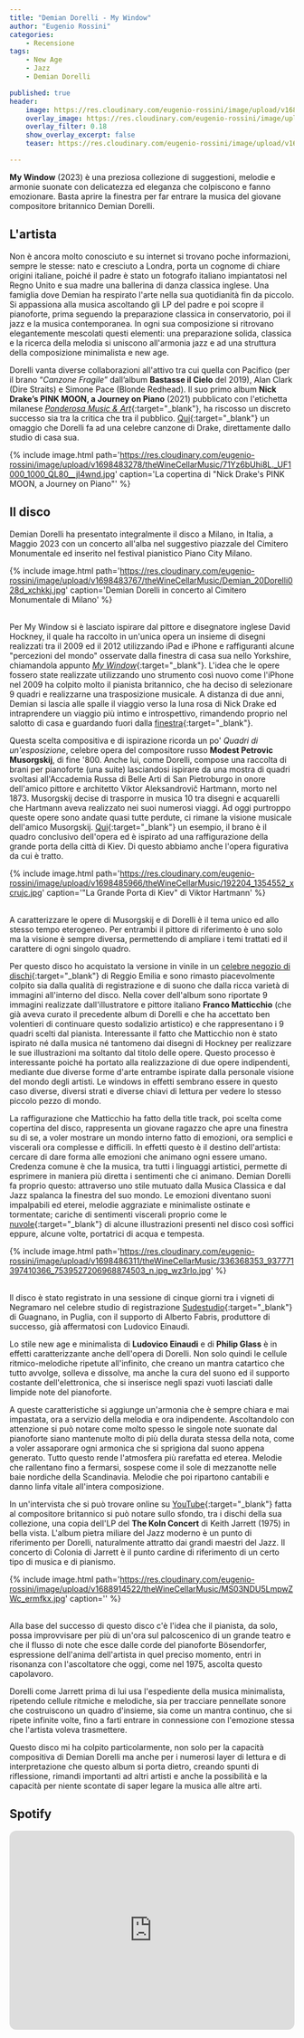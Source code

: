 ```yaml
---
title: "Demian Dorelli - My Window"
author: "Eugenio Rossini"
categories: 
    - Recensione    
tags: 
    - New Age
    - Jazz
    - Demian Dorelli

published: true
header:
    image: https://res.cloudinary.com/eugenio-rossini/image/upload/v1687940731/theWineCellarMusic/Digital-My-Window-ALBUM-760x760_mvs3ee.jpg
    overlay_image: https://res.cloudinary.com/eugenio-rossini/image/upload/v1698482976/theWineCellarMusic/demian-dorelli-2_nctfwg.jpg
    overlay_filter: 0.18
    show_overlay_excerpt: false
    teaser: https://res.cloudinary.com/eugenio-rossini/image/upload/v1687940731/theWineCellarMusic/Digital-My-Window-ALBUM-760x760_mvs3ee.jpg

---
```



**My Window** (2023) è una preziosa collezione di suggestioni, melodie e armonie suonate con delicatezza ed eleganza che colpiscono e fanno emozionare. Basta aprire la finestra per far entrare la musica del giovane compositore britannico Demian Dorelli.

## L'artista
Non è ancora molto conosciuto e su internet si trovano poche informazioni, sempre le stesse: nato e cresciuto a Londra, porta un cognome di chiare origini italiane, poiché il padre è stato un fotografo italiano impiantatosi nel Regno Unito e sua madre una ballerina di danza classica inglese. Una famiglia dove Demian ha respirato l'arte nella sua quotidianità fin da piccolo. Si appassiona alla musica ascoltando gli LP del padre e poi scopre il pianoforte, prima seguendo la preparazione classica in conservatorio, poi il jazz e la musica contemporanea. In ogni sua composizione si ritrovano elegantemente mescolati questi elementi: una preparazione solida, classica e la ricerca della melodia si uniscono all'armonia jazz e ad una struttura della composizione minimalista e new age.

Dorelli vanta diverse collaborazioni all'attivo tra cui quella con Pacifico (per il brano “*Canzone Fragile*” dall’album **Bastasse il Cielo** del 2019), Alan Clark (Dire Straits) e Simone Pace (Blonde Redhead).
Il suo primo album **Nick Drake’s PINK MOON, a Journey on Piano** (2021) pubblicato con l'etichetta milanese [*Ponderosa Music & Art*](https://ponderosa.it/){:target="_blank"}, ha riscosso un discreto successo sia tra la critica che tra il pubblico. [Qui](https://youtu.be/d8Z6wYKQNNA?si=zbERk-qwi9kSY6Px){:target="_blank"} un omaggio che Dorelli fa ad una celebre canzone di Drake, direttamente dallo studio di casa sua.

{% include image.html path='https://res.cloudinary.com/eugenio-rossini/image/upload/v1698483278/theWineCellarMusic/71Yz6bUhi8L._UF1000_1000_QL80__jl4wnd.jpg' caption='La copertina di "Nick Drake\'s PINK MOON, a Journey on Piano"' %}

## Il disco
Demian Dorelli ha presentato integralmente il disco a Milano, in Italia, a Maggio 2023 con un concerto all'alba nel suggestivo piazzale del Cimitero Monumentale ed inserito nel festival pianistico Piano City Milano.

{% include image.html path='https://res.cloudinary.com/eugenio-rossini/image/upload/v1698483767/theWineCellarMusic/Demian_20Dorelli028d_xchkkj.jpg' caption='Demian Dorelli in concerto al Cimitero Monumentale di Milano' %}

\
Per My Window si è lasciato ispirare dal pittore e disegnatore inglese David Hockney, il quale ha raccolto in un'unica opera un insieme di disegni realizzati tra il 2009 ed il 2012 utilizzando iPad e iPhone e raffiguranti alcune "percezioni del mondo" osservate dalla finestra di casa sua nello Yorkshire, chiamandola appunto [*My Window*](https://www.taschen.com/en/books/art/08157/david-hockney-my-window?utm_id=go_cmp-620219272_adg-27356611626_ad-660625175750_dsa-42582150030_dev-c_ext-_prd-_mca-_sig-Cj0KCQjwtamlBhD3ARIsAARoaEz1ca9YxMqCS-bcV-UMCciOHqpqCZd0h1DM1ZndGciBI9DPWn8HhikaAve7EALw_wcB&utm_source=google&utm_medium=cpc&utm_campaign=G_Taschen_NB_DSA_Categories&utm_term=go_cmp-620219272_adg-27356611626_ad-660625175750_dsa-42582150030_dev-c_ext-_prd-_mca-_sig-Cj0KCQjwtamlBhD3ARIsAARoaEz1ca9YxMqCS-bcV-UMCciOHqpqCZd0h1DM1ZndGciBI9DPWn8HhikaAve7EALw_wcB&gclid=Cj0KCQjwtamlBhD3ARIsAARoaEz1ca9YxMqCS-bcV-UMCciOHqpqCZd0h1DM1ZndGciBI9DPWn8HhikaAve7EALw_wcB){:target="_blank"}.
L'idea che le opere fossero state realizzate utilizzando uno strumento così nuovo come l'iPhone nel 2009 ha colpito molto il pianista britannico, che ha deciso di selezionare 9 quadri e realizzarne una trasposizione musicale.
A distanza di due anni, Demian si lascia alle spalle il viaggio verso la luna rosa di Nick Drake ed intraprendere un viaggio più intimo e introspettivo, rimandendo proprio nel salotto di casa e guardando fuori dalla [finestra]("https://www.youtube.com/embed/lvokB9SpL2A?si=mB7gZb5cNvc3wWgB"){:target="_blank"}.

Questa scelta compositiva e di ispirazione ricorda un po' *Quadri di un'esposizione*, celebre opera del compositore russo **Modest Petrovic Musorgskij**, di fine '800. Anche lui, come Dorelli, compose una raccolta di brani per pianoforte (una suite) lasciandosi ispirare da una mostra di quadri svoltasi all'Accademia Russa di Belle Arti di San Pietroburgo in onore dell'amico pittore e architetto Viktor Aleksandrovič Hartmann, morto nel 1873. Musorgskij decise di trasporre in musica 10 tra disegni e acquarelli che Hartmann aveva realizzato nei suoi numerosi viaggi. Ad oggi purtroppo queste opere sono andate quasi tutte perdute, ci rimane la visione musicale dell'amico Musorgskij. [Qui](https://youtu.be/sgRy5NNi0K8?si=TyNR0Q7eG_DQWocE){:target="_blank"} un esempio, il brano è il quadro conclusivo dell'opera ed è ispirato ad una raffigurazione della grande porta della città di Kiev. Di questo abbiamo anche l'opera figurativa da cui è tratto.

{% include image.html path='https://res.cloudinary.com/eugenio-rossini/image/upload/v1698485966/theWineCellarMusic/192204_1354552_xcrujc.jpg' caption='"La Grande Porta di Kiev" di Viktor Hartmann' %}

\
A caratterizzare le opere di Musorgskij e di Dorelli è il tema unico ed allo stesso tempo eterogeneo. Per entrambi il pittore di riferimento è uno solo ma la visione è sempre diversa, permettendo di ampliare i temi trattati ed il carattere di ogni singolo quadro.

Per questo disco ho acquistato la versione in vinile in un [celebre negozio di dischi](https://www.facebook.com/planetmusic.shop/?locale=it_IT){:target="_blank"} di Reggio Emilia e sono rimasto piacevolmente colpito sia dalla qualità di registrazione e di suono che dalla ricca varietà di immagini all'interno del disco. Nella cover dell'album sono riportate 9 immagini realizzate dall'illustratore e pittore italiano **Franco Matticchio** (che già aveva curato il precedente album di Dorelli e che ha accettato ben volentieri di continuare questo sodalizio artistico) e che rappresentano i 9 quadri scelti dal pianista. Interessante il fatto che Matticchio non è stato ispirato né dalla musica né tantomeno dai disegni di Hockney per realizzare le sue illustrazioni ma soltanto dal titolo delle opere. Questo processo è interessante poiché ha portato alla realizzazione di due opere indipendenti, mediante due diverse forme d'arte entrambe ispirate dalla personale visione del mondo degli artisti. Le windows in effetti sembrano essere in questo caso diverse, diversi strati e diverse chiavi di lettura per vedere lo stesso piccolo pezzo di mondo.

La raffigurazione che Matticchio ha fatto della title track, poi scelta come copertina del disco, rappresenta un giovane ragazzo che apre una finestra su di se, a voler mostrare un mondo interno fatto di emozioni, ora semplici e viscerali ora complesse e difficili. In effetti questo è il destino dell'artista: cercare di dare forma alle emozioni che animano ogni essere umano. Credenza comune è che la musica, tra tutti i linguaggi artistici, permette di esprimere in maniera più diretta i sentimenti che ci animano. Demian Dorelli fa proprio questo: attraverso uno stile mutuato dalla Musica Classica e dal Jazz spalanca la finestra del suo mondo. Le emozioni diventano suoni impalpabili ed eterei, melodie aggraziate e minimaliste ostinate e tormentate; cariche di sentimenti viscerali proprio come le [nuvole](https://youtu.be/a7daEr-CCTU?si=9PBxArIG3qljnC3a){:target="_blank"} di alcune illustrazioni presenti nel disco così soffici eppure, alcune volte, portatrici di acqua e tempesta.

{% include image.html path='https://res.cloudinary.com/eugenio-rossini/image/upload/v1698486311/theWineCellarMusic/336368353_937771397410366_7539527206968874503_n.jpg_wz3rlo.jpg' %}

\
Il disco è stato registrato in una sessione di cinque giorni tra i vigneti di Negramaro nel celebre studio di registrazione [Sudestudio](http://sudestudio.com/it/){:target="_blank"} di Guagnano, in Puglia, con il supporto di Alberto Fabris, produttore di successo, già affermatosi con Ludovico Einaudi.

Lo stile new age e minimalista di **Ludovico Einaudi** e di **Philip Glass** è in effetti caratterizzante anche dell'opera di Dorelli. Non solo quindi le cellule ritmico-melodiche ripetute all'infinito, che creano un mantra catartico che tutto avvolge, solleva e dissolve, ma anche la cura del suono ed il supporto costante dell'elettronica, che si inserisce negli spazi vuoti lasciati dalle limpide note del pianoforte.

A queste caratteristiche si aggiunge un'armonia che è sempre chiara e mai impastata, ora a servizio della melodia e ora indipendente. Ascoltandolo con attenzione si può notare come molto spesso le singole note suonate dal pianoforte siano mantenute molto di più della durata stessa della nota, come a voler assaporare ogni armonica che si sprigiona dal suono appena generato. Tutto questo rende l'atmosfera più rarefatta ed eterea. Melodie che rallentano fino a fermarsi, sospese come il sole di mezzanotte nelle baie nordiche della Scandinavia. Melodie che poi ripartono cantabili e danno linfa vitale all'intera composizione.

In un'intervista che si può trovare online su [YouTube](https://youtu.be/IDpkKXA0WRE){:target="_blank"} fatta al compositore britannico si può notare sullo sfondo, tra i dischi della sua collezione, una copia dell'LP del **The Koln Concert** di Keith Jarrett (1975) in bella vista. L'album pietra miliare del Jazz moderno è un punto di riferimento per Dorelli, naturalmente attratto dai grandi maestri del Jazz. Il concerto di Colonia di Jarrett è il punto cardine di riferimento di un certo tipo di musica e di pianismo.

{% include image.html path='https://res.cloudinary.com/eugenio-rossini/image/upload/v1688914522/theWineCellarMusic/MS03NDU5LmpwZWc_ermfkx.jpg' caption='' %}

\
Alla base del successo di questo disco c'è l'idea che il pianista, da solo, possa improvvisare per più di un'ora sul palcoscenico di un grande teatro e che il flusso di note che esce dalle corde del pianoforte Bösendorfer, espressione dell'anima dell'artista in quel preciso momento, entri in risonanza con l'ascoltatore che oggi, come nel 1975, ascolta questo capolavoro.

Dorelli come Jarrett prima di lui usa l'espediente della musica minimalista, ripetendo cellule ritmiche e melodiche, sia per tracciare pennellate sonore che costruiscono un quadro d'insieme, sia come un mantra continuo, che si ripete infinite volte, fino a farti entrare in connessione con l'emozione stessa che l'artista voleva trasmettere.

Questo disco mi ha colpito particolarmente, non solo per la capacità compositiva di Demian Dorelli ma anche per i numerosi layer di lettura e di interpretazione che questo album si porta dietro, creando spunti di riflessione, rimandi importanti ad altri artisti e anche la possibilità e la capacità per niente scontate di saper legare la musica alle altre arti.

## Spotify

<iframe style="border-radius:12px" src="https://open.spotify.com/embed/album/2oBWdv0oPltDpfaxGpnmxs?utm_source=generator" width="100%" height="352" frameBorder="0" allowfullscreen="" allow="autoplay; clipboard-write; encrypted-media; fullscreen; picture-in-picture" loading="lazy"></iframe>